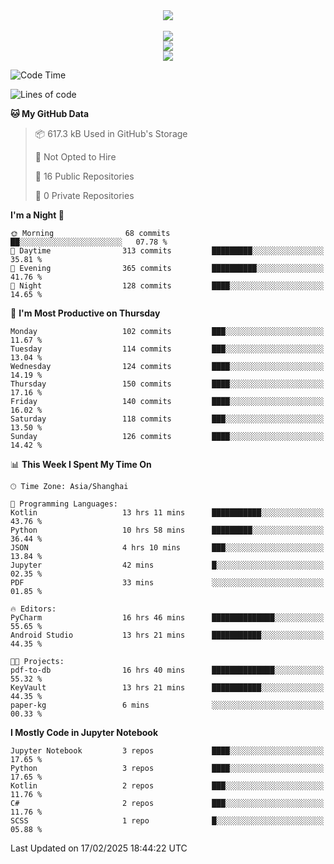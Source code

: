 <div align="center">
  <img src="https://readme-typing-svg.demolab.com?font=Zhi+Mang+Xing&size=40&pause=1000&color=000000&center=true&vCenter=true&lines=Baymax%E5%B0%8F%E6%8C%AF;Hello%20World"/><br/>
  <br/>
  <img src="https://skillicons.dev/icons?i=java,kotlin,python,c,cpp,html,css,javascript" /><br/>
  <img src="https://skillicons.dev/icons?i=spring,vue,pytorch,maven,gradle,mysql,sqlite,linux" /><br/>
  <img src="https://skillicons.dev/icons?i=idea,pycharm,webstorm,androidstudio,vscode,git,vim,md" /><br/>
</div>

<!--START_SECTION:waka-->
![Code Time](http://img.shields.io/badge/Code%20Time-621%20hrs%2031%20mins-blue)

![Lines of code](https://img.shields.io/badge/From%20Hello%20World%20I%27ve%20Written-6.0%20million%20lines%20of%20code-blue)

**🐱 My GitHub Data** 

> 📦 617.3 kB Used in GitHub's Storage 
 > 
> 🚫 Not Opted to Hire
 > 
> 📜 16 Public Repositories 
 > 
> 🔑 0 Private Repositories 
 > 
**I'm a Night 🦉** 

```text
🌞 Morning                68 commits          ██░░░░░░░░░░░░░░░░░░░░░░░   07.78 % 
🌆 Daytime                313 commits         █████████░░░░░░░░░░░░░░░░   35.81 % 
🌃 Evening                365 commits         ██████████░░░░░░░░░░░░░░░   41.76 % 
🌙 Night                  128 commits         ████░░░░░░░░░░░░░░░░░░░░░   14.65 % 
```
📅 **I'm Most Productive on Thursday** 

```text
Monday                   102 commits         ███░░░░░░░░░░░░░░░░░░░░░░   11.67 % 
Tuesday                  114 commits         ███░░░░░░░░░░░░░░░░░░░░░░   13.04 % 
Wednesday                124 commits         ████░░░░░░░░░░░░░░░░░░░░░   14.19 % 
Thursday                 150 commits         ████░░░░░░░░░░░░░░░░░░░░░   17.16 % 
Friday                   140 commits         ████░░░░░░░░░░░░░░░░░░░░░   16.02 % 
Saturday                 118 commits         ███░░░░░░░░░░░░░░░░░░░░░░   13.50 % 
Sunday                   126 commits         ████░░░░░░░░░░░░░░░░░░░░░   14.42 % 
```


📊 **This Week I Spent My Time On** 

```text
🕑︎ Time Zone: Asia/Shanghai

💬 Programming Languages: 
Kotlin                   13 hrs 11 mins      ███████████░░░░░░░░░░░░░░   43.76 % 
Python                   10 hrs 58 mins      █████████░░░░░░░░░░░░░░░░   36.44 % 
JSON                     4 hrs 10 mins       ███░░░░░░░░░░░░░░░░░░░░░░   13.84 % 
Jupyter                  42 mins             █░░░░░░░░░░░░░░░░░░░░░░░░   02.35 % 
PDF                      33 mins             ░░░░░░░░░░░░░░░░░░░░░░░░░   01.85 % 

🔥 Editors: 
PyCharm                  16 hrs 46 mins      ██████████████░░░░░░░░░░░   55.65 % 
Android Studio           13 hrs 21 mins      ███████████░░░░░░░░░░░░░░   44.35 % 

🐱‍💻 Projects: 
pdf-to-db                16 hrs 40 mins      ██████████████░░░░░░░░░░░   55.32 % 
KeyVault                 13 hrs 21 mins      ███████████░░░░░░░░░░░░░░   44.35 % 
paper-kg                 6 mins              ░░░░░░░░░░░░░░░░░░░░░░░░░   00.33 % 
```

**I Mostly Code in Jupyter Notebook** 

```text
Jupyter Notebook         3 repos             ████░░░░░░░░░░░░░░░░░░░░░   17.65 % 
Python                   3 repos             ████░░░░░░░░░░░░░░░░░░░░░   17.65 % 
Kotlin                   2 repos             ███░░░░░░░░░░░░░░░░░░░░░░   11.76 % 
C#                       2 repos             ███░░░░░░░░░░░░░░░░░░░░░░   11.76 % 
SCSS                     1 repo              █░░░░░░░░░░░░░░░░░░░░░░░░   05.88 % 
```




 Last Updated on 17/02/2025 18:44:22 UTC
<!--END_SECTION:waka-->





